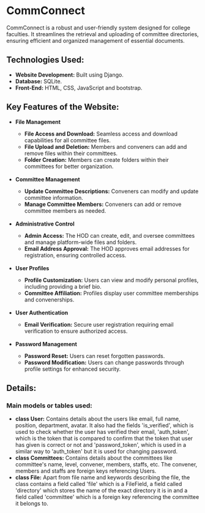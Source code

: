 # CommConnect
<p>CommConnect is a robust and user-friendly system designed for college faculties. It streamlines the retrieval and uploading of committee directories, ensuring efficient and organized management of essential documents.</p>

<h2>Technologies Used:</h2>
<ul>
  <li><strong>Website Development:</strong> Built using Django.</li>
  <li><strong>Database:</strong> SQLite.</li>
  <li><strong>Front-End:</strong> HTML, CSS, JavaScript and bootstrap.</li>
</ul>

<h2>Key Features of the Website:</h2>
<ul>
  <li><strong>File Management</strong></li>
  <ul>
    <li><strong>File Access and Download:</strong> Seamless access and download capabilities for all committee files.</li>
    <li><strong>File Upload and Deletion:</strong> Members and conveners can add and remove files within their committees.</li>
    <li><strong>Folder Creation:</strong> Members can create folders within their committees for better organization.</li>
  </ul><br>
  <li><strong>Committee Management</strong></li>
  <ul>
    <li><strong>Update Committee Descriptions:</strong> Conveners can modify and update committee information.</li>
    <li><strong>Manage Committee Members:</strong> Conveners can add or remove committee members as needed.</li>
  </ul><br>
  <li><strong>Administrative Control</strong></li>
  <ul>
    <li><strong>Admin Access:</strong> The HOD can create, edit, and oversee committees and manage platform-wide files and folders.</li>
    <li><strong>Email Address Approval:</strong> The HOD approves email addresses for registration, ensuring controlled access.</li>
  </ul><br>
  <li><strong>User Profiles</strong></li>
  <ul>
    <li><strong>Profile Customization:</strong> Users can view and modify personal profiles, including providing a brief bio.</li>
    <li><strong>Committee Affiliation:</strong> Profiles display user committee memberships and convenerships.</li>
  </ul><br>
  <li><strong>User Authentication</strong></li>
  <ul>
    <li><strong>Email Verification:</strong> Secure user registration requiring email verification to ensure authorized access.</li>
  </ul><br>
  <li><strong>Password Management</strong></li>
  <ul>
    <li><strong>Password Reset:</strong> Users can reset forgotten passwords.</li>
    <li><strong>Password Modification:</strong> Users can change passwords through profile settings for enhanced security.</li>
  </ul>
</ul>

<h2>Details:</h2>
<h3>Main models or tables used:</h3>
<ul>
    <li><strong>class User:</strong> Contains details about the users like email, full name, position, department, avatar. It also had the fields 'is_verified', which is used to check whether the user has verified their email, 'auth_token', which is the token that is compared to confirm that the token that user has given is correct or not and 'password_token', which is used in a similar way to 'auth_token' but it is used for changing password.</li>
    <li><strong>class Committees:</strong> Contains details about the committees like committee's name, level, convener, members, staffs, etc. The convener, members and staffs are foreign keys referencing Users.</li>
    <li><strong>class File:</strong> Apart from file name and keywords describing the file, the class contains a field called 'file' which is a FileField, a field called 'directory' which stores the name of the exact directory it is in and a field called 'committee' which is a foreign key referencing the committee it belongs to.</li>
</ul>
